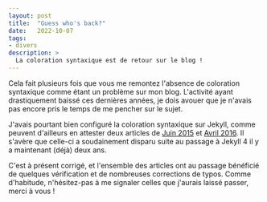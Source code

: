 ```yaml
---
layout: post
title:  "Guess who's back?"
date:   2022-10-07
tags:
- divers
description: >
  La coloration syntaxique est de retour sur le blog !
---
```


Cela fait plusieurs fois que vous me remontez l'absence de coloration syntaxique comme étant un problème sur mon blog. L'activité ayant drastiquement baissé ces dernières années, je dois avouer que je n'avais pas encore pris le temps de me pencher sur le sujet.

J'avais pourtant bien configuré la coloration syntaxique sur Jekyll, comme peuvent d'ailleurs en attester deux articles de [Juin 2015](https://blog.smarchal.com/jekyll-sous-windows) et [Avril 2016](https://blog.smarchal.com/github-pages-et-jekyll-3). Il s'avère que celle-ci a soudainement disparu suite au passage à Jekyll 4 il y a maintenant (déjà) deux ans.

C'est à présent corrigé, et l'ensemble des articles ont au passage bénéficié de quelques vérification et de nombreuses corrections de typos. Comme d'habitude, n'hésitez-pas à me signaler celles que j'aurais laissé passer, merci à vous !
